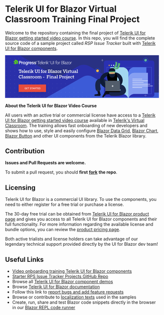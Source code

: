 
# Telerik UI for Blazor Virtual Classroom Training Final Project

Welcome to the repository containing the final project of [Telerik UI for Blazor getting started video course](https://learn.telerik.com/learn/course/internal/view/elearning/27/telerik-ui-for-blazor). In this repo, you will find the complete source code of a sample project called _RSP Issue Tracker_ built with [Telerik UI for Blazor components](https://www.telerik.com/blazor-ui?utm_medium=referral&utm_source=github&utm_campaign=blazor-ui-trial-gh-public-readme). 

[![Telerik UI for Blazor Online Training](images/Telerik-UI-for-Blazor-VirtualClassroom-Final-Project-830x230-RITM0168127.png)](https://learn.telerik.com/learn/course/internal/view/elearning/27/telerik-ui-for-blazor?utm_medium=referral&utm_source=github&utm_campaign=blazor-awareness-vc-training-github-final)

**About the Telerik UI for Blazor Video Course**

All users with an active trial or commercial license have access to a  [Telerik UI for Blazor getting started video course](https://learn.telerik.com/learn/course/internal/view/elearning/27/telerik-ui-for-blazor)  available in  [Telerik's Virtual Classroom](https://learn.telerik.com/learn). The training allows fast onboarding of new developers and shows how to use, style and easily configure [Blazor Data Grid](https://www.telerik.com/blazor-ui/grid?utm_medium=referral&utm_source=github&utm_campaign=blazor-ui-trial-gh-public-readme), [Blazor Chart](https://www.telerik.com/blazor-ui/chart?utm_medium=referral&utm_source=github&utm_campaign=blazor-ui-trial-gh-public-readme), [Blazor Button](https://demos.telerik.com/blazor-ui/button/overview?utm_medium=referral&utm_source=github&utm_campaign=blazor-ui-trial-gh-public-readme) and other UI components from the Telerik Blazor library.

## **Contribution**

**Issues and Pull Requests are welcome.**

To submit a pull request, you should **first** [**fork**](https://docs.github.com/en/free-pro-team@latest/github/getting-started-with-github/fork-a-repo) **the repo**.

## **Licensing**

Telerik UI for Blazor is a commercial UI library. To use the components, you need to either register for a free trial or purchase a license.

The 30-day free trial can be obtained from [Telerik UI for Blazor product page](https://www.telerik.com/blazor-ui?utm_medium=referral&utm_source=github&utm_campaign=blazor-ui-trial-gh-public-readme) and gives you access to all Telerik UI for Blazor components and their full functionality. For more information regarding the available license and bundle options, you can review the [product pricing page](https://www.telerik.com/purchase/blazor-ui?utm_medium=referral&utm_source=github&utm_campaign=blazor-ui-trial-gh-public-readme).

Both active trialists and license holders can take advantage of our legendary technical support provided directly by the UI for Blazor dev team!

## **Useful Links**

-   [Video onboarding training Telerik UI for Blazor components](https://learn.telerik.com/learn/course/27/Telerik%2520UI%2520for%2520Blazor)
-   [Starter RPS Issue Tracker Projects GitHub Repo](https://github.com/telerik/RpsTrackerBlazor)
-   Browse all [Telerik UI for Blazor component demos](https://demos.telerik.com/blazor-ui)
-   Browse [Telerik UI for Blazor documentation](https://docs.telerik.com/blazor-ui/introduction?utm_medium=referral&utm_source=github&utm_campaign=blazor-ui-trial-gh-public-readme)
-   Follow this link to [report bugs and add feature requests](https://feedback.telerik.com/blazor?utm_medium=referral&utm_source=github&utm_campaign=blazor-ui-trial-gh-public-readme)
-   Browse or contribute to [localization texts](https://github.com/telerik/blazor-ui-messages) used in the samples
-   Create, run, share and test Blazor code snippets directly in the browser in our [Blazor REPL code runner](https://blazorrepl.telerik.com/?utm_medium=referral&utm_source=github&utm_campaign=blazor-ui-trial-gh-public-readme)
